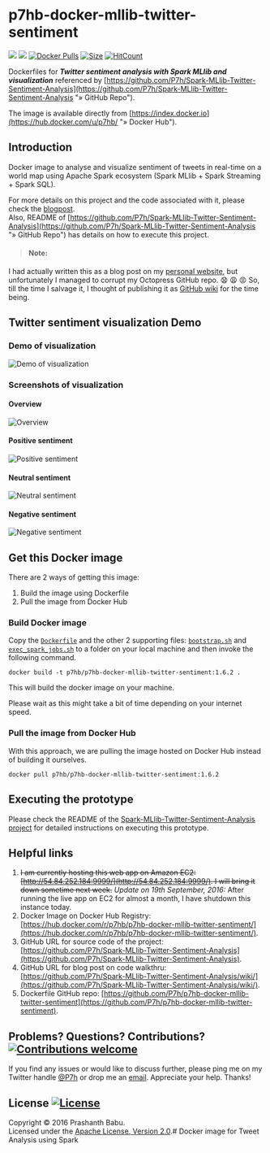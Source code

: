 # p7hb-docker-mllib-twitter-sentiment
[![](https://images.microbadger.com/badges/version/p7hb/p7hb-docker-mllib-twitter-sentiment.svg)](http://microbadger.com/images/p7hb/p7hb-docker-mllib-twitter-sentiment) ![](https://img.shields.io/docker/automated/p7hb/p7hb-docker-mllib-twitter-sentiment.svg) [![Docker Pulls](https://img.shields.io/docker/pulls/p7hb/p7hb-docker-mllib-twitter-sentiment.svg)](https://hub.docker.com/r/p7hb/p7hb-docker-mllib-twitter-sentiment/) [![Size](https://images.microbadger.com/badges/image/p7hb/p7hb-docker-mllib-twitter-sentiment.svg)](https://microbadger.com/images/p7hb/p7hb-docker-mllib-twitter-sentiment) [![HitCount](https://hitt.herokuapp.com/P7h/p7hb-docker-mllib-twitter-sentiment.svg)](https://github.com/P7h/p7hb-docker-mllib-twitter-sentiment)

Dockerfiles for ***Twitter sentiment analysis with Spark MLlib and visualization*** referenced by [https://github.com/P7h/Spark-MLlib-Twitter-Sentiment-Analysis](https://github.com/P7h/Spark-MLlib-Twitter-Sentiment-Analysis "» GitHub Repo").

The image is available directly from [https://index.docker.io](https://hub.docker.com/u/p7hb/ "» Docker Hub").


## Introduction
Docker image to analyse and visualize sentiment of tweets in real-time on a world map using Apache Spark ecosystem (Spark MLlib + Spark Streaming + Spark SQL).

For more details on this project and the code associated with it, please check the [blogpost](http://P7h.org/blog/2016/08/21/spark-twitter-sentiment/).<br>
Also, README of [https://github.com/P7h/Spark-MLlib-Twitter-Sentiment-Analysis](https://github.com/P7h/Spark-MLlib-Twitter-Sentiment-Analysis "» GitHub Repo") has details on how to execute this project.


> #### Note:
I had actually written this as a blog post on my [personal website](http://P7h.org "» P7h.org"), but unfortunately I managed to corrupt my Octopress GitHub repo. :anguished: :weary: :rage: So, till the time I salvage it, I thought of publishing it as [GitHub wiki](https://github.com/P7h/Spark-MLlib-Twitter-Sentiment-Analysis/wiki/Blog "» Blog post") for the time being.


## Twitter sentiment visualization Demo
### Demo of visualization
![Demo of visualization](https://github.com/P7h/Spark-MLlib-Twitter-Sentiment-Analysis/raw/master/images/Twitter_Sentiment_Visualization.gif)

### Screenshots of visualization
#### Overview
![Overview](https://github.com/P7h/Spark-MLlib-Twitter-Sentiment-Analysis/raw/master/images/Viz_Overview.png)

#### Positive sentiment
![Positive sentiment](https://github.com/P7h/Spark-MLlib-Twitter-Sentiment-Analysis/raw/master/images/Viz_Positive.png)

#### Neutral sentiment
![Neutral sentiment](https://github.com/P7h/Spark-MLlib-Twitter-Sentiment-Analysis/raw/master/images/Viz_Neutral.png)

#### Negative sentiment
![Negative sentiment](https://github.com/P7h/Spark-MLlib-Twitter-Sentiment-Analysis/raw/master/images/Viz_Negative.png)


## Get this Docker image
There are 2 ways of getting this image:

1. Build the image using Dockerfile
2. Pull the image from Docker Hub

### Build Docker image
Copy the [`Dockerfile`](https://github.com/P7h/p7hb-docker-mllib-twitter-sentiment/blob/master/Dockerfile) and the other 2 supporting files: [`bootstrap.sh`](https://github.com/P7h/p7hb-docker-mllib-twitter-sentiment/blob/master/bootstrap.sh) and [`exec_spark_jobs.sh`](https://github.com/P7h/p7hb-docker-mllib-twitter-sentiment/blob/master/exec_spark_jobs.sh) to a folder on your local machine and then invoke the following command.

    docker build -t p7hb/p7hb-docker-mllib-twitter-sentiment:1.6.2 .

This will build the docker image on your machine.

Please wait as this might take a bit of time depending on your internet speed.

### Pull the image from Docker Hub
With this approach, we are pulling the image hosted on Docker Hub instead of building it ourselves.

    docker pull p7hb/p7hb-docker-mllib-twitter-sentiment:1.6.2


## Executing the prototype
Please check the README of the [Spark-MLlib-Twitter-Sentiment-Analysis project](https://github.com/P7h/Spark-MLlib-Twitter-Sentiment-Analysis "» GitHub Repo") for detailed instructions on executing this prototype.


## Helpful links
1. ~~I am currently hosting this web app on Amazon EC2: [http://54.84.252.184:9999/](http://54.84.252.184:9999/). I will bring it down sometime next week.~~ _Update on 19th September, 2016:_ After running the live app on EC2 for almost a month, I have shutdown this instance today.
2. Docker Image on Docker Hub Registry: [https://hub.docker.com/r/p7hb/p7hb-docker-mllib-twitter-sentiment/](https://hub.docker.com/r/p7hb/p7hb-docker-mllib-twitter-sentiment/).
3. GitHub URL for source code of the project: [https://github.com/P7h/Spark-MLlib-Twitter-Sentiment-Analysis](https://github.com/P7h/Spark-MLlib-Twitter-Sentiment-Analysis).
4. GitHub URL for blog post on code walkthru: [https://github.com/P7h/Spark-MLlib-Twitter-Sentiment-Analysis/wiki/](https://github.com/P7h/Spark-MLlib-Twitter-Sentiment-Analysis/wiki/).
5. Dockerfile GitHub repo: [https://github.com/P7h/p7hb-docker-mllib-twitter-sentiment](https://github.com/P7h/p7hb-docker-mllib-twitter-sentiment).


## Problems? Questions? Contributions? [![Contributions welcome](https://img.shields.io/badge/contributions-welcome-brightgreen.svg?style=flat)](http://p7h.org/contact/)
If you find any issues or would like to discuss further, please ping me on my Twitter handle [@P7h](http://twitter.com/P7h "» Twitter/@P7h") or drop me an [email](http://p7h.org/contact/ "» Contact me"). Appreciate your help. Thanks!


## License [![License](http://img.shields.io/:license-apache-blue.svg)](http://www.apache.org/licenses/LICENSE-2.0.html)
Copyright &copy; 2016 Prashanth Babu.<br>
Licensed under the [Apache License, Version 2.0](http://www.apache.org/licenses/LICENSE-2.0).# Docker image for Tweet Analysis using Spark
